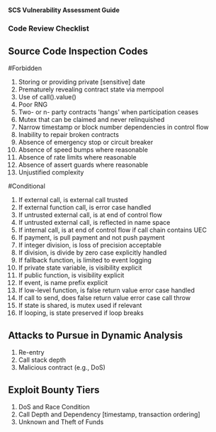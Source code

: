 #### SCS Vulnerability Assessment Guide

### Code Review Checklist

## Source Code Inspection Codes
#Forbidden
1.  Storing or providing private [sensitive] date
2.  Prematurely revealing contract state via mempool
3.  Use of call().value()
4.  Poor RNG
5.  Two- or n- party contracts 'hangs' when participation ceases
6.  Mutex that can be claimed and never relinquished
7.  Narrow timestamp or block number dependencies in control flow
8.  Inability to repair broken contracts
9.  Absence of emergency stop or circuit breaker
10. Absence of speed bumps where reasonable
11. Absence of rate limits where reasonable
12. Absence of assert guards where reasonable
13. Unjustified complexity


#Conditional
1.  If external call, is external call trusted
2.  If external function call, is error case handled
3.  If untrusted external call, is at end of control flow
4.  If untrusted external call, is reflected in name space
5.  If internal call, is at end of control flow if call chain contains UEC
6.  If payment, is pull payment and not push payment
7.  If integer division, is loss of precision acceptable
8.  If division, is divide by zero case explicitly handled
9.  If fallback function, is limited to event logging
10. If private state variable, is visibility explicit
11. If public function, is visibility explicit
12. If event, is name prefix explicit
13. If low-level function, is false return value error case handled
14. If call to send, does false return value error case call throw
15. If state is shared, is mutex used if relevant
16. If looping, is state preserved if loop breaks

## Attacks to Pursue in Dynamic Analysis
1.  Re-entry
2.  Call stack depth
3.  Malicious contract (e.g., DoS)

## Exploit Bounty Tiers
1. DoS and Race Condition
2. Call Depth and Dependency [timestamp, transaction ordering]
3. Unknown and Theft of Funds

